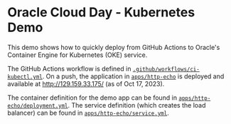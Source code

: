 # Oracle Cloud Day - Kubernetes Demo

This demo shows how to quickly deploy from GitHub Actions to Oracle's Container Engine for Kubernetes (OKE) service.

The GitHub Actions workflow is defined in [`.github/workflows/ci-kubectl.yml`](./.github/workflows/ci-kubectl.yml). On a push, the application in [`apps/http-echo`](./apps/http-echo) is deployed and available at http://129.159.33.175/ (as of Oct 17, 2023).

The container definition for the demo app can be found in [`apps/http-echo/deployment.yml`](./apps/http-echo/deployment.yml). The service definition (which creates the load balancer) can be found in [`apps/http-echo/service.yml`](./apps/http-echo/service.yml).
